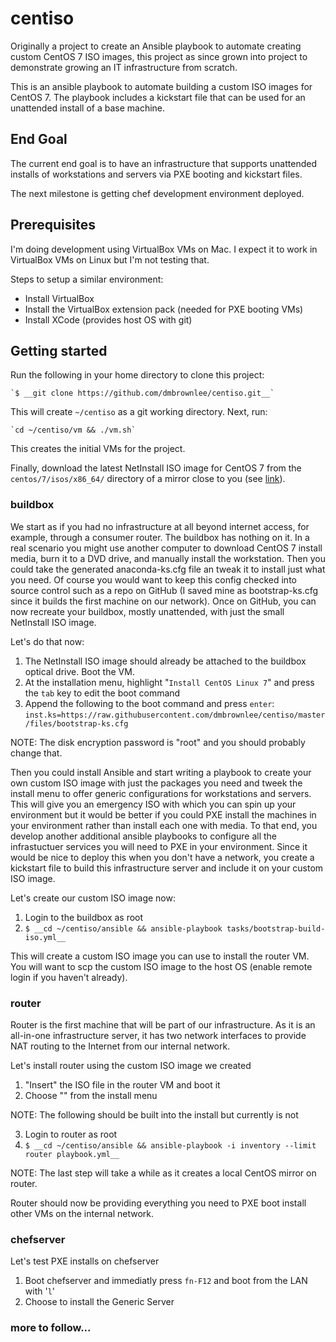 # centiso
Originally a project to create an Ansible playbook to automate creating custom CentOS 7 ISO images, this project as since grown into project to demonstrate growing an IT infrastructure from scratch.

This is an ansible playbook to automate building a custom ISO images for CentOS 7.  The playbook includes a kickstart file that can be used for an unattended install of a base machine.

## End Goal
The current end goal is to have an infrastructure that supports unattended installs of workstations and servers via PXE booting and kickstart files.

The next milestone is getting chef development environment deployed.

## Prerequisites
I'm doing development using VirtualBox VMs on Mac. I expect it to work in VirtualBox VMs on Linux but I'm not testing that.

Steps to setup a similar environment:
- Install VirtualBox
- Install the VirtualBox extension pack (needed for PXE booting VMs)
- Install XCode (provides host OS with git)

## Getting started
Run the following in your home directory to clone this project:

    `$ __git clone https://github.com/dmbrownlee/centiso.git__`

This will create `~/centiso` as a git working directory.  Next, run:

    `cd ~/centiso/vm && ./vm.sh`

This creates the initial VMs for the project.

Finally, download the latest NetInstall ISO image for CentOS 7 from the `centos/7/isos/x86_64/` directory of a mirror close to you (see [link](https://www.centos.org/download/mirrors/)).

### buildbox
We start as if you had no infrastructure at all beyond internet access, for example, through a consumer router.  The buildbox has nothing on it.  In a real scenario you might use another computer to download CentOS 7 install media, burn it to a DVD drive, and manually install the workstation.  Then you could take the generated anaconda-ks.cfg file an tweak it to install just what you need. Of course you would want to keep this config checked into source control such as a repo on GitHub (I saved mine as bootstrap-ks.cfg since it builds the first machine on our network). Once on GitHub, you can now recreate your buildbox, mostly unattended, with just the small NetInstall ISO image.

Let's do that now:
1. The NetInstall ISO image should already be attached to the buildbox optical drive.  Boot the VM.
2. At the installation menu, highlight "`Install CentOS Linux 7`" and press the `tab` key to edit the boot command
3. Append the following to the boot command and press `enter`:
    `inst.ks=https://raw.githubusercontent.com/dmbrownlee/centiso/master/files/bootstrap-ks.cfg`

NOTE: The disk encryption password is "root" and you should probably change that.

Then you could install Ansible and start writing a playbook to create your own custom ISO image with just the packages you need and tweek the install menu to offer generic configurations for workstations and servers.  This will give you an emergency ISO with which you can spin up your environment but it would be better if you could PXE install the machines in your environment rather than install each one with media. To that end, you develop another additional ansible playbooks to configure all the infrastuctuer services you will need to PXE in your environment. Since it would be nice to deploy this when you don't have a network, you create a kickstart file to build this infrastructure server and include it on your custom ISO image.

Let's create our custom ISO image now:
1. Login to the buildbox as root
2. `$ __cd ~/centiso/ansible && ansible-playbook tasks/bootstrap-build-iso.yml__`

This will create a custom ISO image you can use to install the router VM.  You will want to scp the custom ISO image to the host OS (enable remote login if you haven't already).

### router
Router is the first machine that will be part of our infrastructure.  As it is an all-in-one infrastructure server, it has two network interfaces to provide NAT routing to the Internet from our internal network.

Let's install router using the custom ISO image we created

1. "Insert" the ISO file in the router VM and boot it
2. Choose "" from the install menu

NOTE: The following should be built into the install but currently is not

3. Login to router as root
4. `$ __cd ~/centiso/ansible && ansible-playbook -i inventory --limit router playbook.yml__`

NOTE: The last step will take a while as it creates a local CentOS mirror on router.

Router should now be providing everything you need to PXE boot install other VMs on the internal network.

### chefserver
Let's test PXE installs on chefserver

1. Boot chefserver and immediatly press `fn-F12` and boot from the LAN with '`l`'
2. Choose to install the Generic Server

### more to follow...
